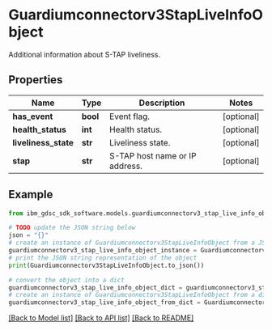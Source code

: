 # Guardiumconnectorv3StapLiveInfoObject

Additional information about S-TAP liveliness.

## Properties

Name | Type | Description | Notes
------------ | ------------- | ------------- | -------------
**has_event** | **bool** | Event flag. | [optional] 
**health_status** | **int** | Health status. | [optional] 
**liveliness_state** | **str** | Liveliness state. | [optional] 
**stap** | **str** | S-TAP host name or IP address. | [optional] 

## Example

```python
from ibm_gdsc_sdk_software.models.guardiumconnectorv3_stap_live_info_object import Guardiumconnectorv3StapLiveInfoObject

# TODO update the JSON string below
json = "{}"
# create an instance of Guardiumconnectorv3StapLiveInfoObject from a JSON string
guardiumconnectorv3_stap_live_info_object_instance = Guardiumconnectorv3StapLiveInfoObject.from_json(json)
# print the JSON string representation of the object
print(Guardiumconnectorv3StapLiveInfoObject.to_json())

# convert the object into a dict
guardiumconnectorv3_stap_live_info_object_dict = guardiumconnectorv3_stap_live_info_object_instance.to_dict()
# create an instance of Guardiumconnectorv3StapLiveInfoObject from a dict
guardiumconnectorv3_stap_live_info_object_from_dict = Guardiumconnectorv3StapLiveInfoObject.from_dict(guardiumconnectorv3_stap_live_info_object_dict)
```
[[Back to Model list]](../README.md#documentation-for-models) [[Back to API list]](../README.md#documentation-for-api-endpoints) [[Back to README]](../README.md)



